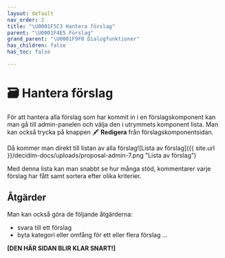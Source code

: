 ```yaml
---
layout: default
nav_order: 2
title: "\U0001F5C3 Hantera förslag"
parent: "\U0001F4E5 Förslag"
grand_parent: "\U0001F9F0 Dialogfunktioner"
has_children: false
has_toc: false

---
```

# 🗃 Hantera förslag

För att hantera alla förslag som har kommit in i en förslagskomponent kan man gå till admin-panelen och välja den i utrymmets komponent lista. Man kan också trycka på knappen 🖋 **Redigera** från förslagskomponentsidan.

Då kommer man direkt till listan av alla förslag![Lista av förslag]({{ site.url }}/decidim-docs/uploads/proposal-admin-7.png "Lista av förslag")

Med denna lista kan man snabbt se hur många stöd, kommentarer varje förslag har fått samt sortera efter olika kriterier.

## Åtgärder

Man kan också göra de följande åtgärderna:

* svara till ett förslag
* byta kategori eller omfång för ett eller flera förslag
  ...

**\[DEN HÄR SIDAN BLIR KLAR SNART!\]**